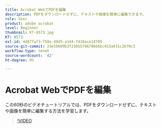```yaml
---
title: Acrobat WebでPDFを編集
description: PDFをダウンロードせずに、テキストや画像を簡単に編集できます。
role: User
product: adobe acrobat
level: Beginner
thumbnail: KT-8573.jpg
KT: 8573
exl-id: 4d87faf3-758e-49d5-a1d4-7418ace14709
source-git-commit: 2de5b609b3f23bb5796786b6bc413a831c2b78c3
workflow-type: tm+mt
source-wordcount: '42'
ht-degree: 0%

---
```


# Acrobat WebでPDFを編集

この60秒のビデオチュートリアルでは、PDFをダウンロードせずに、テキストや画像を簡単に編集する方法を学習します。

>[!VIDEO](https://video.tv.adobe.com/v/336362?hidetitle=true)

